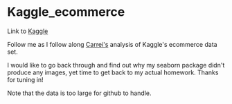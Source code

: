 # Kaggle_ecommerce

Link to [Kaggle](https://www.kaggle.com/carrie1/ecommerce-data)

Follow me as I follow along [Carrei's](https://www.kaggle.com/carrie1) analysis of Kaggle's ecommerce data set. 

I would like to go back through and find out why my seaborn package didn't produce any images, yet time to get back to 
my actual homework. Thanks for tuning in! 

Note that the data is too large for github to handle.
